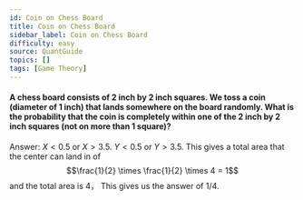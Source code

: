 ```yaml
---
id: Coin on Chess Board
title: Coin on Chess Board
sidebar_label: Coin on Chess Board
difficulty: easy
source: QuantGuide
topics: []
tags: [Game Theory]
---
```


#### A chess board consists of 2 inch by 2 inch squares. We toss a coin (diameter of 1 inch) that lands somewhere on the board randomly. What is the probability that the coin is completely within one of the 2 inch by 2 inch squares (not on more than 1 square)?

Answer: $X<0.5$ or $X>3.5$. $Y<0.5$ or $Y>3.5$. This gives a total area that the center can land in of $$\frac{1}{2} \times \frac{1}{2} \times 4 = 1$$ and the total area is 4， This gives us the answer of 1/4.